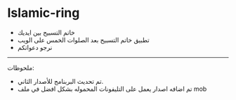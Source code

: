 # Islamic-ring
 - خاتم التسبيح بين ايديك
- تطبيق خاتم التسبيح بعد الصلوات الخمس على الويب
- نرجو دعواتكم 
---
ملحوظات:
- تم تحديث البربنامج للأصدار الثاني.
- تم اضافه اصدار يعمل على التليفونات المحموله بشكل افضل في ملف  mob
